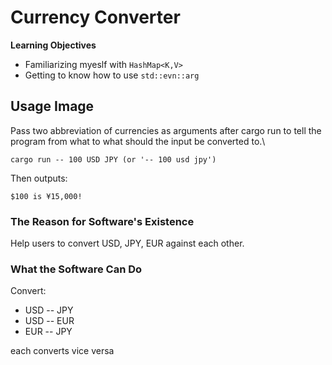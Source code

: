 # Currency Converter

**Learning Objectives**

* Familiarizing myeslf with `HashMap<K,V>`
* Getting to know how to use `std::evn::arg`

## Usage Image

Pass two abbreviation of currencies as arguments after cargo run to tell the program from what to what should the input be converted to.\
```
cargo run -- 100 USD JPY (or '-- 100 usd jpy')
```
Then outputs:
```
$100 is ¥15,000!
```

### The Reason for Software's Existence

Help users to convert USD, JPY, EUR against each other.

### What the Software Can Do

Convert:
* USD -- JPY
* USD -- EUR
* EUR -- JPY

each converts vice versa